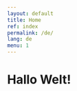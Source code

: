 ```yaml
---
layout: default
title: Home
ref: index
permalink: /de/
lang: de
menu: 1
---
```


Hallo Welt!
===========